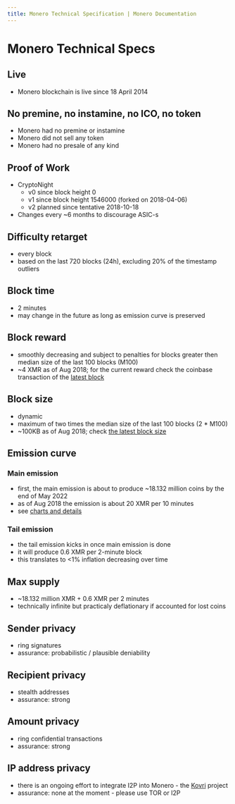 ```yaml
---
title: Monero Technical Specification | Monero Documentation
---
```

# Monero Technical Specs

## Live

* Monero blockchain is live since 18 April 2014

## No premine, no instamine, no ICO, no token

* Monero had no premine or instamine
* Monero did not sell any token
* Monero had no presale of any kind

## Proof of Work

* CryptoNight
    * v0 since block height 0
    * v1 since block height 1546000 (forked on 2018-04-06)
    * v2 planned since tentative 2018-10-18
* Changes every ~6 months to discourage ASIC-s

## Difficulty retarget

* every block
* based on the last 720 blocks (24h), excluding 20% of the timestamp outliers

## Block time

* 2 minutes
* may change in the future as long as emission curve is preserved

## Block reward

* smoothly decreasing and subject to penalties for blocks greater then median size of the last 100 blocks (M100)
* ~4 XMR as of Aug 2018; for the current reward check the coinbase transaction of the [latest block](https://moneroblocks.info/)

## Block size

* dynamic
* maximum of two times the median size of the last 100 blocks (2 * M100)
* ~100KB as of Aug 2018; check [the latest block size](https://bitinfocharts.com/comparison/monero-size.html#3m)

## Emission curve

### Main emission

* first, the main emission is about to produce ~18.132 million coins by the end of May 2022
* as of Aug 2018 the emission is about 20 XMR per 10 minutes
* see [charts and details](https://www.reddit.com/r/Monero/comments/512kwh/useful_for_learning_about_monero_coin_emission/)

### Tail emission

* the tail emission kicks in once main emission is done
* it will produce 0.6 XMR per 2-minute block
* this translates to <1% inflation decreasing over time

## Max supply

* ~18.132 million XMR + 0.6 XMR per 2 minutes
* technically infinite but practicaly deflationary if accounted for lost coins

## Sender privacy

* ring signatures
* assurance: probabilistic / plausible deniability

## Recipient privacy

* stealth addresses
* assurance: strong

## Amount privacy

* ring confidential transactions
* assurance: strong

## IP address privacy

* there is an ongoing effort to integrate I2P into Monero - the [Kovri](https://github.com/monero-project/kovri) project 
* assurance: none at the moment - please use TOR or I2P
